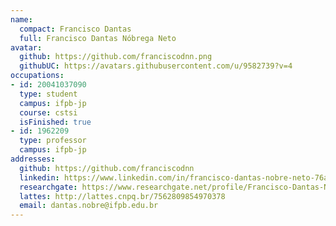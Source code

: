 ```yaml
---
name:
  compact: Francisco Dantas
  full: Francisco Dantas Nóbrega Neto
avatar:
  github: https://github.com/franciscodnn.png
  githubUC: https://avatars.githubusercontent.com/u/9582739?v=4
occupations:
- id: 20041037090
  type: student
  campus: ifpb-jp
  course: cstsi
  isFinished: true
- id: 1962209
  type: professor
  campus: ifpb-jp
addresses:
  github: https://github.com/franciscodnn
  linkedin: https://www.linkedin.com/in/francisco-dantas-nobre-neto-76a003138/
  researchgate: https://www.researchgate.net/profile/Francisco-Dantas-Nobre-Neto
  lattes: http://lattes.cnpq.br/7562809854970378
  email: dantas.nobre@ifpb.edu.br
---
```

